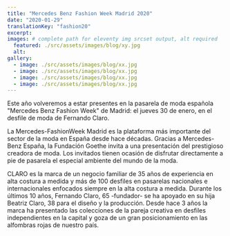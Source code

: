 ```yaml
---
title: "Mercedes Benz Fashion Week Madrid 2020"
date: "2020-01-29"
translationKey: "fashion20"
excerpt:
images: # complete path for eleventy img srcset output, alt required
  featured: ./src/assets/images/blog/xy.jpg
  alt:
gallery:
  - image: ./src/assets/images/blog/xx.jpg
  - image: ./src/assets/images/blog/xx.jpg
  - image: ./src/assets/images/blog/xx.jpg
  - image: ./src/assets/images/blog/xx.jpg
---
```


Este año volveremos a estar presentes en la pasarela de moda española "Mercedes Benz Fashion Week" de Madrid: el jueves 30 de enero, en el desfile de moda de Fernando Claro.

La Mercedes-FashionWeek Madrid es la plataforma más importante del sector de la moda en España desde hace décadas. Gracias a Mercedes-Benz España, la Fundación Goethe invita a una presentación del prestigioso creadora de moda. Los invitados tienen ocasión de disfrutar directamente a pie de pasarela el especial ambiente del mundo de la moda.

CLARO es la marca de un negocio familiar de 35 años de experiencia en alta costura a medida y más de 100 desfiles en pasarelas nacionales e internacionales enfocados siempre en la alta costura a medida. Durante los últimos 10 años, Fernando Claro, 65 -fundador- se ha apoyado en su hija Beatriz Claro, 38 para el diseño y la producción. Desde hace 3 años la marca ha presentado las colecciones de la pareja creativa en desfiles independientes en la capital y goza de un gran posicionamiento en las alfombras rojas de nuestro país.
